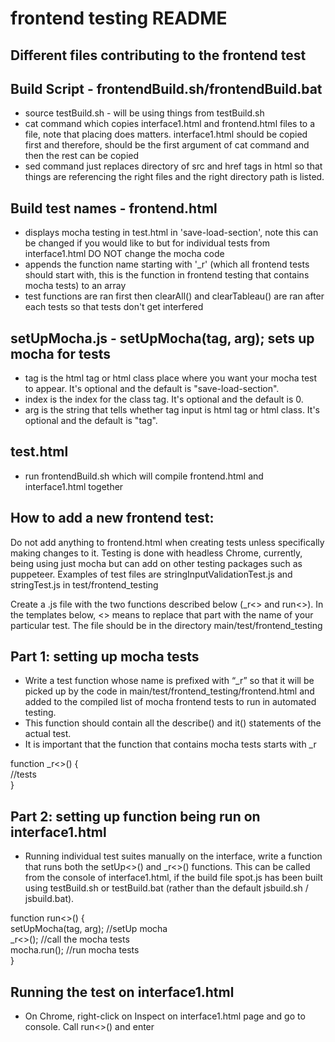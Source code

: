 frontend testing README
================

Different files contributing to the frontend test
----------------

Build Script - frontendBuild.sh/frontendBuild.bat
----------------

* source testBuild.sh - will be using things from testBuild.sh
* cat command which copies interface1.html and frontend.html files to a file, note that placing does matters. interface1.html should be copied first and therefore, should be the first argument of cat command and then the rest can be copied
* sed command just replaces directory of src and href tags in html so that things are referencing the right files and the right directory path is listed. 

Build test names - frontend.html
----------------
* displays mocha testing in test.html in 'save-load-section', note this can be changed if you would like to but for individual tests from interface1.html DO NOT change the mocha code
* appends the function name starting with '_r' (which all frontend tests should start with, this is the function in frontend testing that contains mocha tests) to an array
* test functions are ran first then clearAll() and clearTableau() are ran after each tests so that tests don't get interfered

setUpMocha.js - setUpMocha(tag, arg); sets up mocha for tests
----------------
* tag is the html tag or html class place where you want your mocha test to appear. It's optional and the default is "save-load-section".
* index is the index for the class tag. It's optional and the default is 0. 
* arg is the string that tells whether tag input is html tag or html class. It's optional and the default is "tag".

test.html
----------------
* run frontendBuild.sh which will compile frontend.html and interface1.html together

How to add a new frontend test:
----------------
Do not add anything to frontend.html when creating tests unless specifically making changes to it. Testing is done with headless Chrome, currently, being using just mocha but can add on other testing packages such as puppeteer. Examples of test files are stringInputValidationTest.js and stringTest.js in test/frontend_testing

Create a .js file with the two functions described below (_r<> and run<>). In the templates below, <> means to replace that part with the name of your particular test. The file should be in the directory main/test/frontend_testing

Part 1: setting up mocha tests
----------------
* Write a test function whose name is prefixed with “_r” so that it will be picked up by the code in main/test/frontend_testing/frontend.html and added to the compiled list of mocha frontend tests to run in automated testing.
* This function should contain all the describe() and it() statements of the actual test.
* It is important that the function that contains mocha tests starts with _r

function _r<>() {\
     //tests\
}

Part 2: setting up function being run on interface1.html
----------------
* Running individual test suites manually on the interface, write a function that runs both the setUp<>() and _r<>() functions. This can be called from the console of interface1.html, if the build file spot.js has been built using testBuild.sh or testBuild.bat (rather than the default jsbuild.sh / jsbuild.bat). 

function run<>() {\
     setUpMocha(tag, arg);  //setUp mocha\
     _r<>();    //call the mocha tests\
     mocha.run();   //run mocha tests\
}

Running the test on interface1.html
----------------
* On Chrome, right-click on Inspect on interface1.html page and go to console. Call run<>() and enter

